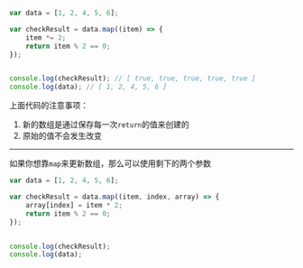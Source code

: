 ```javascript
var data = [1, 2, 4, 5, 6];

var checkResult = data.map((item) => {
    item *= 2;
    return item % 2 == 0;
});


console.log(checkResult); // [ true, true, true, true, true ]
console.log(data); // [ 1, 2, 4, 5, 6 ]
```

上面代码的注意事项：

1. 新的数组是通过保存每一次`return`的值来创建的
2. 原始的值不会发生改变

-------------------------------

如果你想靠`map`来更新数组，那么可以使用剩下的两个参数

```javascript
var data = [1, 2, 4, 5, 6];

var checkResult = data.map((item, index, array) => {
    array[index] = item * 2;
    return item % 2 == 0;
});


console.log(checkResult);
console.log(data);
```